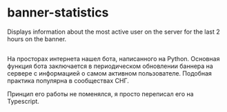 # banner-statistics
Displays information about the most active user on the server for the last 2 hours on the banner.
##
На просторах интернета нашел бота, написанного на Python. Основная функция бота заключается в периодическом обновлении баннера на сервере с информацией о самом активном пользователе. Подобная практика популярна в сообществах СНГ. 

Принцип его работы не поменялся, я просто переписал его на Typescript.
